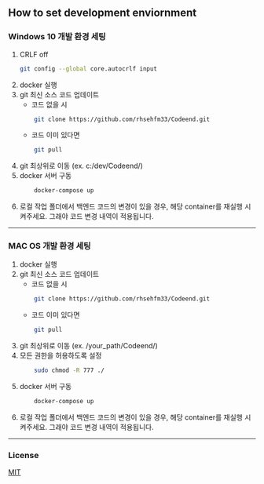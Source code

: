## How to set development enviornment

### Windows 10 개발 환경 세팅
1. CRLF off
    ```bash
    git config --global core.autocrlf input
    ```  
2. docker 실행  
3. git 최신 소스 코드 업데이트  
    * 코드 없을 시
    ```bash
        git clone https://github.com/rhsehfm33/Codeend.git
    ```
    * 코드 이미 있다면
    ```bash
        git pull
    ```
4. git 최상위로 이동 (ex. c:/dev/Codeend/)
5. docker 서버 구동
    ```bash
        docker-compose up
    ```
6. 로컬 작업 폴더에서 백엔드 코드의 변경이 있을 경우, 해당 container를 재실행 시켜주세요.
   그래야 코드 변경 내역이 적용됩니다.


-----------------


### MAC OS 개발 환경 세팅
1. docker 실행
2. git 최신 소스 코드 업데이트
    * 코드 없을 시
    ```bash
        git clone https://github.com/rhsehfm33/Codeend.git
    ```
    * 코드 이미 있다면
    ```bash
        git pull
    ```
3. git 최상위로 이동 (ex. /your_path/Codeend/)
4. 모든 권한을 허용하도록 설정
    ```bash
        sudo chmod -R 777 ./
    ```
5. docker 서버 구동
    ```bash
        docker-compose up
    ```
6. 로컬 작업 폴더에서 백엔드 코드의 변경이 있을 경우, 해당 container를 재실행 시켜주세요. 
그래야 코드 변경 내역이 적용됩니다.

-----------------
### License
[MIT](https://opensource.org/licenses/MIT)